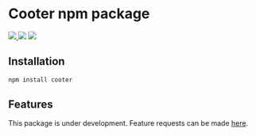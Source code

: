 # Cooter npm package

<p>
  <a href="https://www.npmjs.com/package/cooter">
    <img src="https://img.shields.io/npm/v/cooter.svg?style=flat-square">
  </a>
  <a>
    <img src="https://img.shields.io/npm/dm/cooter.svg?style=flat-square">
    </a>
  <a>
    <img src="https://img.shields.io/badge/cooter-cooter-yellowgreen">
  </a>
</p>

## Installation

```bash
npm install cooter
```

## Features

This package is under development. Feature requests can be made [here](https://www.youtube.com/watch?v=dQw4w9WgXcQ).
